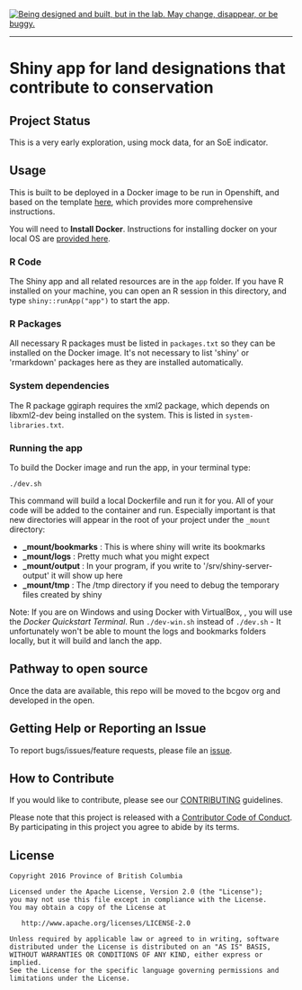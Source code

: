 <div id="devex-badge"><a rel="Exploration" href="https://github.com/BCDevExchange/docs/blob/master/discussion/projectstates.md"><img alt="Being designed and built, but in the lab. May change, disappear, or be buggy." style="border-width:0" src="http://bcdevexchange.org/badge/2.svg" title="Being designed and built, but in the lab. May change, disappear, or be buggy." /></a></div>

---

# Shiny app for land designations that contribute to conservation

## Project Status

This is a very early exploration, using mock data, for an SoE indicator.

## Usage

This is built to be deployed in a Docker image to be run in Openshift, and based 
on the template [here](https://github.com/BCDevExchange/simple-shiny-test), which 
provides more comprehensive instructions.

You will need to **Install Docker**. Instructions for installing docker on your 
local OS are [provided here](https://docs.docker.com/engine/installation/ "Yeah! Install Docker").

### R Code

The Shiny app and all related resources are in the `app` folder. If you have R 
installed on your machine, you can open an R session in this directory, and 
type `shiny::runApp("app")` to start the app.

### R Packages

All necessary R packages must be listed in `packages.txt` so they can be 
installed on the Docker image. It's not necessary to list 'shiny' or 'rmarkdown' packages
here as they are installed automatically.

### System dependencies

The R package ggiraph requires the xml2 package, which depends on libxml2-dev 
being installed on the system. This is listed in `system-libraries.txt`.

### Running the app

To build the Docker image and run the app, in your terminal type:

```
./dev.sh
```

This command will build a local Dockerfile and run it for you.  All of your code will be added to the container and run.  Especially important is that new directories
will appear in the root of your project under the `_mount` directory:

- **_mount/bookmarks** : This is where shiny will write its bookmarks
- **_mount/logs**      : Pretty much what you  might expect
- **_mount/output**    : In your program, if you write to '/srv/shiny-server-output' it will show up here
- **_mount/tmp**       : The /tmp directory if you need to debug the temporary files created by shiny

Note: If you are on Windows and using Docker with VirtualBox, , you will use the *Docker Quickstart Terminal*.  Run `./dev-win.sh` instead of `./dev.sh` - It unfortunately won't be able to mount the logs and bookmarks folders locally, but it will build and lanch the app.

## Pathway to open source

Once the data are available, this repo will be moved to the bcgov org and 
developed in the open.


## Getting Help or Reporting an Issue

To report bugs/issues/feature requests, please file an [issue](https://github.com/bcgov-c/land-designations-shinyapp/issues/).

## How to Contribute

If you would like to contribute, please see our [CONTRIBUTING](CONTRIBUTING.md) guidelines.

Please note that this project is released with a [Contributor Code of Conduct](CODE_OF_CONDUCT.md). By participating in this project you agree to abide by its terms.

## License

    Copyright 2016 Province of British Columbia

    Licensed under the Apache License, Version 2.0 (the "License");
    you may not use this file except in compliance with the License.
    You may obtain a copy of the License at 

       http://www.apache.org/licenses/LICENSE-2.0

    Unless required by applicable law or agreed to in writing, software
    distributed under the License is distributed on an "AS IS" BASIS,
    WITHOUT WARRANTIES OR CONDITIONS OF ANY KIND, either express or implied.
    See the License for the specific language governing permissions and
    limitations under the License.
